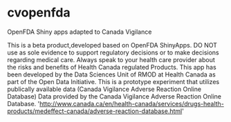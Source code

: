 # cvopenfda
OpenFDA Shiny apps adapted to Canada Vigilance

This is a beta product,developed based on OpenFDA ShinyApps.
DO NOT use as sole evidence to support regulatory decisions or to make decisions regarding 
medical care. Always speak to your health care provider about the risks and benefits of Health Canada regulated Products.
This app has been developed by the Data Sciences Unit of RMOD at Health Canada as part of the Open Data Initiative.
This is a prototype experiment that utilizes publically available data (Canada Vigilance Adverse Reaction Online Database)
Data provided by the Canada Vigilance Adverse Reaction Online Database.
'http://www.canada.ca/en/health-canada/services/drugs-health-products/medeffect-canada/adverse-reaction-database.html'
